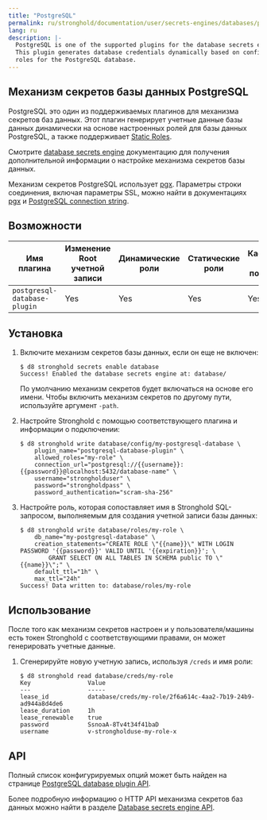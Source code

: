 ```yaml
---
title: "PostgreSQL"
permalink: ru/stronghold/documentation/user/secrets-engines/databases/postgresql.html
lang: ru
description: |-
  PostgreSQL is one of the supported plugins for the database secrets engine.
  This plugin generates database credentials dynamically based on configured
  roles for the PostgreSQL database.
---
```


## Механизм секретов базы данных PostgreSQL

PostgreSQL это один из поддерживаемых плагинов для механизма секретов баз данных. Этот плагин генерирует
учетные данные базы данных динамически на основе настроенных ролей для базы данных PostgreSQL, а также
поддерживает [Static Roles](/docs/secrets/databases#static-roles).

Смотрите [database secrets engine](/docs/secrets/databases) документацию для получения дополнительной
информации о настройке механизма секретов базы данных.

Механизм секретов PostgreSQL использует [pgx][pgxlib]. Параметры строки соединения,
включая параметры SSL, можно найти в документациях [pgx][pgxlib] и
[PostgreSQL connection string][pg_conn_docs].

## Возможности

| Имя плагина                  | Изменение Root учетной записи | Динамические роли | Статические роли | Кастомизация имени пользователя |
|------------------------------|-------------------------------|-------------------|------------------|---------------------------------|
| `postgresql-database-plugin` | Yes                           | Yes               | Yes              | Yes (1.7+)                      |

## Установка

1. Включите механизм секретов базы данных, если он еще не включен:

    ```shell-session
    $ d8 stronghold secrets enable database
    Success! Enabled the database secrets engine at: database/
    ```

    По умолчанию механизм секретов будет включаться на основе его имени.
    Чтобы включить механизм секретов по другому пути, используйте аргумент `-path`.

2. Настройте Stronghold с помощью соответствующего плагина и информации о подключении:

    ```shell-session
    $ d8 stronghold write database/config/my-postgresql-database \
        plugin_name="postgresql-database-plugin" \
        allowed_roles="my-role" \
        connection_url="postgresql://{{username}}:{{password}}@localhost:5432/database-name" \
        username="strongholduser" \
        password="strongholdpass" \
        password_authentication="scram-sha-256"
    ```

3. Настройте роль, которая сопоставляет имя в Stronghold SQL-запросом,
   выполняемым для создания учетной записи базы данных:

    ```shell-session
    $ d8 stronghold write database/roles/my-role \
        db_name="my-postgresql-database" \
        creation_statements="CREATE ROLE \"{{name}}\" WITH LOGIN PASSWORD '{{password}}' VALID UNTIL '{{expiration}}'; \
            GRANT SELECT ON ALL TABLES IN SCHEMA public TO \"{{name}}\";" \
        default_ttl="1h" \
        max_ttl="24h"
    Success! Data written to: database/roles/my-role
    ```

## Использование

После того как механизм секретов настроен и у пользователя/машины есть токен Stronghold с
соответствующими правами, он может генерировать учетные данные.

1. Сгенерируйте новую учетную запись, используя `/creds` и имя роли:

    ```shell-session
    $ d8 stronghold read database/creds/my-role
    Key                Value
    ---                -----
    lease_id           database/creds/my-role/2f6a614c-4aa2-7b19-24b9-ad944a8d4de6
    lease_duration     1h
    lease_renewable    true
    password           SsnoaA-8Tv4t34f41baD
    username           v-strongholduse-my-role-x
    ```

## API

Полный список конфигурируемых опций может быть найден на странице [PostgreSQL database
plugin API](/api-docs/secret/databases/postgresql).

Более подробную информацию о HTTP API механизма секретов баз данных можно найти в разделе
[Database secrets engine API](/api-docs/secret/databases).

[pgxlib]: https://pkg.go.dev/github.com/jackc/pgx/stdlib
[pg_conn_docs]: https://www.postgresql.org/docs/current/libpq-connect.html#LIBPQ-CONNSTRING
